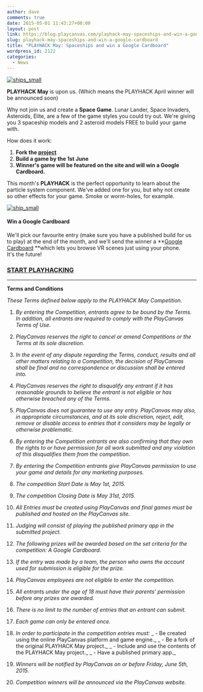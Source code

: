 ```yaml
---
author: dave
comments: true
date: 2015-05-01 11:43:27+00:00
layout: post
link: https://blog.playcanvas.com/playhack-may-spaceships-and-win-a-google-cardboard/
slug: playhack-may-spaceships-and-win-a-google-cardboard
title: "PLAYHACK May: Spaceships and win a Google Cardboard"
wordpress_id: 2122
categories:
  - News
---
```


[![ships_small](https://blog.playcanvas.com/wp-content/uploads/2015/05/ships_small.jpg)](http://blog.playcanvas.com/wp-content/uploads/2015/05/ships_small.jpg)

**PLAYHACK May** is upon us. (Which means the PLAYHACK April winner will be announced soon)

Why not join us and create a **Space Game**. Lunar Lander, Space Invaders, Asteroids, Elite, are a few of the game styles you could try out. We're giving you 3 spaceship models and 2 asteroid models FREE to build your game with.

How does it work:

1. **Fork the [project](https://playcanvas.com/project/344381/overview/playhack-may-15)**
2. **Build a game by the 1st June**
3. **Winner's game will be featured on the site and will win a Google Cardboard.**

This month's **PLAYHACK** is the perfect opportunity to learn about the particle system component. We've added one for you, but why not create so other effects for your game. Smoke or worm-holes, for example.

[![ship_small](https://blog.playcanvas.com/wp-content/uploads/2015/05/ship_small.png)](http://blog.playcanvas.com/wp-content/uploads/2015/05/ship_small.png)

#### Win a Google Cardboard

We'll pick our favourite entry (make sure you have a published build for us to play) at the end of the month, and we'll send the winner a **[Google Cardboard](https://www.google.com/get/cardboard/) **which lets you browse VR scenes just using your phone. It's the future!

### **[START PLAYHACKING](https://playcanvas.com/project/344381/overview/playhack-may-15)**

---

**Terms and Conditions**

_These Terms defined below apply to the PLAYHACK May Competition._

1. _By entering the Competition, entrants agree to be bound by the Terms. In addition, all entrants are required to comply with the PlayCanvas Terms of Use._

2. _PlayCanvas reserves the right to cancel or amend Competitions or the Terms at its sole discretion._

3. _In the event of any dispute regarding the Terms, conduct, results and all other matters relating to a Competition, the decision of PlayCanvas shall be final and no correspondence or discussion shall be entered into._

4. _PlayCanvas reserves the right to disqualify any entrant if it has reasonable grounds to believe the entrant is not eligible or has otherwise breached any of the Terms._

5. _PlayCanvas does not guarantee to use any entry. PlayCanvas may also, in appropriate circumstances, and at its sole discretion, reject, edit, remove or disable access to entries that it considers may be legally or otherwise problematic._

6. _By entering the Competition entrants are also confirming that they own the rights to or have permission for all work submitted and any violation of this disqualifies them from the competition._

7. _By entering the Competition entrants give PlayCanvas permission to use your game and details for any marketing purposes._

8. _The competition Start Date is May 1st, 2015._

9. _The competition Closing Date is May 31st, 2015._

10. _All Entries must be created using PlayCanvas and final games must be published and hosted on the PlayCanvas site._

11. _Judging will consist of playing the published primary app in the submitted project._

12. _The following prizes will be awarded based on the set criteria for the competition: A Google Cardboard._

13. _If the entry was made by a team, the person who owns the account used for submission is eligible for the prize._

14. _PlayCanvas employees are not eligible to enter the competition._

15. _All entrants under the age of 18 must have their parents’ permission before any prizes are awarded._

16. _There is no limit to the number of entries that an entrant can submit._

17. _Each game can only be entered once._

18. _In order to participate in the competition entries must:_
    _ - Be created using the online PlayCanvas platform and game engine._
    _ - Be a fork of the original PLAYHACK May project._
    _ - Include and use the contents of the PLAYHACK May project._
    _ - Have a published primary app._

19. _Winners will be notified by PlayCanvas on or before Friday, June 5th, 2015._

20. _Competition winners will be announced via the PlayCanvas website._
